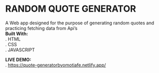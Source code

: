 # RANDOM QUOTE GENERATOR <br>
A Web app designed for the purpose of generating random quotes and practicing fetching data from Api’s <br>
**Built With:**	<br>
. HTML <br>
. CSS  <br>
. JAVASCRIPT  <br>

**LIVE DEMO:** <br>
. https://quote-generatorbyomotiafe.netlify.app/
